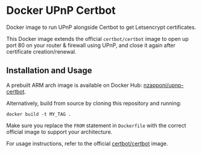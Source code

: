 # Docker UPnP Certbot
Docker image to run UPnP alongside Certbot to get Letsencrypt certificates.

This Docker image extends the official `certbot/certbot` image to open up port 80 on your router & firewall using UPnP, and close it again after certificate creation/renewal.

## Installation and Usage

A prebuilt ARM arch image is available on Docker Hub: [nzapponi/upnp-certbot](https://hub.docker.com/repository/docker/nzapponi/upnp-certbot).

Alternatively, build from source by cloning this repository and running:
```
docker build -t MY_TAG .
```

Make sure you replace the `FROM` statement in `Dockerfile` with the correct official image to support your architecture.

For usage instructions, refer to the official [certbot/certbot](https://hub.docker.com/r/certbot/certbot) image.
